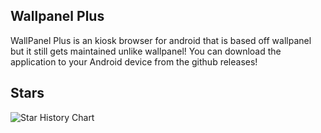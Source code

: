 ## Wallpanel Plus
WallPanel Plus is an kiosk browser for android that is based off wallpanel but it still gets maintained unlike wallpanel! You can download the application to your Android device from the github releases!

## Stars

<picture>
  <source
    media="(prefers-color-scheme: dark)"
    srcset="
      https://api.star-history.com/svg?repos=undebuggedprogrammer/wallpanel-plus&type=Date&theme=dark
    "
  />
  <source
    media="(prefers-color-scheme: light)"
    srcset="
      https://api.star-history.com/svg?repos=undebuggedprogrammer/wallpanel-plus&type=Date
    "
  />
  <img
    alt="Star History Chart"
    src="https://api.star-history.com/svg?repos=undebuggedprogrammer/wallpanel-plus&type=Date"
  />
</picture>
